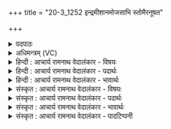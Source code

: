 +++
title = "20-3_1252 इन्द्रमीशानमोजसाभि स्तोमैरनूषत"

+++
<details><summary>पदपाठः</summary>

इ꣡न्द्र꣢꣯म्। ई꣡शा꣢꣯नम्। ओ꣡ज꣢꣯सा। अ꣣भि꣡। स्तो꣡मैः꣢꣯। अ꣣नूषत। स꣣ह꣡स्र꣢म्। य꣡स्य꣢꣯। रा꣣त꣡यः꣢। उ꣣त꣢। वा꣣। स꣡न्ति꣢꣯। भू꣡य꣢꣯सीः। १२५२।
</details>

<details><summary>अधिमन्त्रम् (VC)</summary>

- इन्द्रः
- जेता माधुच्छन्दसः
- अनुष्टुप्
- गान्धारः
</details>

<details><summary>हिन्दी : आचार्य रामनाथ वेदालंकार - विषयः</summary>

आगे फिर परमात्मा और जीवात्मा का विषय है।
</details>

<details><summary>हिन्दी : आचार्य रामनाथ वेदालंकार - पदार्थः</summary>

पदार्थान्वय -  (ओजसा) बल वा प्रताप से (ईशानम्) जगत् के वा शरीर के शासक (इन्द्रम्) परमेश्वर वा जीवात्मा की सब लोग (स्तोमैः) उनके गुणवर्णन करनेवाले स्तोत्रों से (अभि अनूषत) स्तुति करते हैं, (यस्य) जिस परमेश्वर वा जीवात्मा के (सहस्रम्) हजार (उत वा) अथवा (भूयसीः) उससे भी अधिक (रातयः) दान (सन्ति) हैं ॥३॥
</details>

<details><summary>हिन्दी : आचार्य रामनाथ वेदालंकार - भावार्थः</summary>

भावार्थ -  सबको योग्य है कि परमेश्वर की उपासना करके और जीवात्मा को उद्बोधन देकर उनके दानों को प्राप्त करें ॥३॥ इस खण्ड में परमात्मा, जीवात्मा और राजा का वर्णन होने से इस खण्ड की पूर्व खण्ड के साथ सङ्गति है ॥ नवम अध्याय में अष्टम खण्ड समाप्त ॥ नवम अध्याय समाप्त ॥ पञ्चम प्रपाठक में प्रथम अर्ध समाप्त ॥
</details>

<details><summary>संस्कृत : आचार्य रामनाथ वेदालंकार - विषयः</summary>

अथ पुनरपि परमात्मजीवात्मनोर्विषयमाह।
</details>

<details><summary>संस्कृत : आचार्य रामनाथ वेदालंकार - पदार्थः</summary>

पदार्थान्वय -  (ओजसा) बलेन प्रतापेन वा (ईशानम्) जगतो देहस्य वा शासकम् (इन्द्रम्) परमेश्वरं जीवात्मानं वा,सर्वे जनाः (स्तोमैः) तद्गुणकीर्तनपरैः स्तोत्रैः (अभि अनूषत) अभिष्टुवन्ति, (यस्य) परमेश्वरस्य जीवात्मनो वा (सहस्रम्) सहस्रसंख्याकाः (उत वा) अथवा (भूयसीः) ततोऽप्यधिकाः (रातयः) दत्तयः (सन्ति) भवन्ति ॥३॥२
</details>

<details><summary>संस्कृत : आचार्य रामनाथ वेदालंकार - भावार्थः</summary>

भावार्थ -  परमेश्वरमुपास्य जीवात्मानं च प्रोद्बोध्य तयोर्दानानि सर्वे प्राप्तुमर्हन्ति ॥३॥ अस्मिन् खण्डे परमात्मनो जीवात्मनो नृपतेश्च वर्णनादेतत्खण्डस्य पूर्वखण्डेन संगतिरस्ति ॥
</details>

<details><summary>संस्कृत : आचार्य रामनाथ वेदालंकार - पादटिप्पनी</summary>

टिप्पनी -   १. ऋ० १।११।८, ‘स्तोमा॑ अनूषत’ इति पाठः। २. ऋग्भाष्ये दयानन्दर्षिणा मन्त्रोऽयमीश्वरविषये व्याख्यातः।
</details>